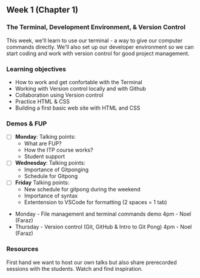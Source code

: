 ## Week 1 (Chapter 1)

### The Terminal, Development Environment, & Version Control

This week, we'll learn to use our terminal - a way to give our computer commands directly. 
We'll also set up our developer environment so we can start coding and work with version control for good project management.

### Learning objectives

* How to work and get confortable with the Terminal 
* Working with Version control locally and with Github
* Collaboration using Version control
* Practice HTML & CSS 
* Building a first basic web site with HTML and CSS 

### Demos & FUP
- [ ] **Monday**: Talking points:
     - What are FUP? 
     - How the ITP course works? 
     - Student support
- [ ] **Wednesday**: Talking points:
    - Importance of Gitponging
    - Schedule for Gitpong
- [ ] **Friday** Talking points:
    - New schedule for gitpong during the weekend
    - Importance of syntax
    - Extentension to VSCode for formatting (2 spaces = 1 tab)

* Monday - File management and terminal commands demo  4pm - Noel (Faraz) 
* Thursday - Version control (Git, GitHub & Intro to Git Pong) 4pm - Noel (Faraz) 

### Resources
First hand we want to host our own talks but also share prerecorded sessions with the students. Watch and find inspiration. 

